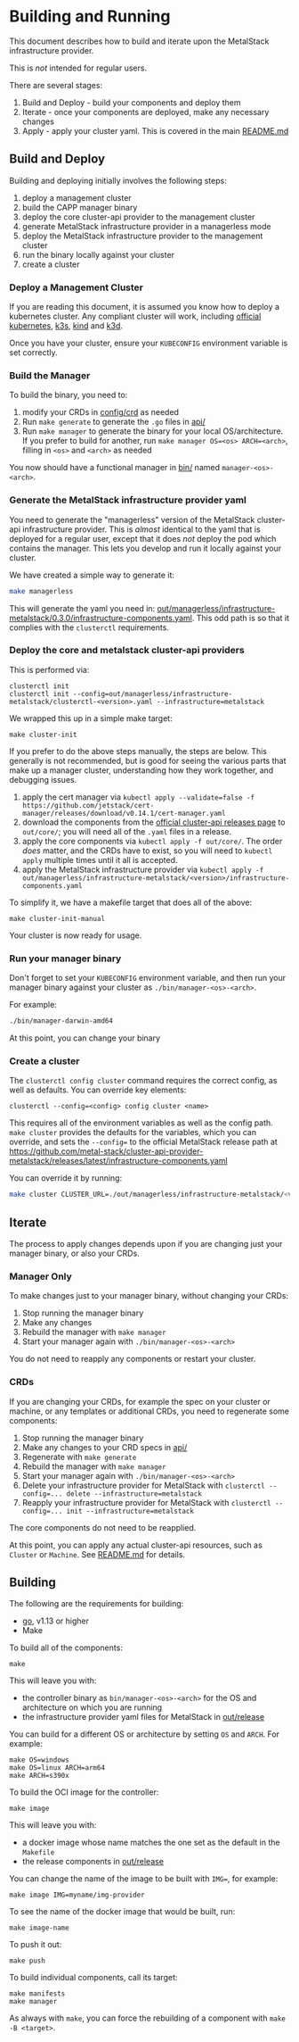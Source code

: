 # Building and Running

This document describes how to build and iterate upon the MetalStack infrastructure provider.

This is _not_ intended for regular users.

There are several stages:

1. Build and Deploy - build your components and deploy them
1. Iterate - once your components are deployed, make any necessary changes
1. Apply - apply your cluster yaml. This is covered in the main [README.md](../README.md)

## Build and Deploy

Building and deploying initially involves the following steps:

1. deploy a management cluster
1. build the CAPP manager binary
1. deploy the core cluster-api provider to the management cluster
1. generate MetalStack infrastructure provider in a managerless mode
1. deploy the MetalStack infrastructure provider to the management cluster
1. run the binary locally against your cluster
1. create a cluster

### Deploy a Management Cluster

If you are reading this document, it is assumed you know how
to deploy a kubernetes cluster. Any compliant cluster will work, including
[official kubernetes](https://kubernetes.io), [k3s](https://k3s.io), [kind](https://github.com/kubernetes-sigs/kind)
and [k3d](https://github.com/rancher/k3d).

Once you have your cluster, ensure your `KUBECONFIG` environment variable is set correctly.

### Build the Manager

To build the binary, you need to:

1. modify your CRDs in [config/crd](./config/crd) as needed
1. Run `make generate` to generate the `.go` files in [api/](./api)
1. Run `make manager` to generate the binary for your local OS/architecture. If you prefer to build for another, run `make manager OS=<os> ARCH=<arch>`, filling in `<os>` and `<arch>` as needed

You now should have a functional manager in [bin/](./bin/) named `manager-<os>-<arch>`.

### Generate the MetalStack infrastructure provider yaml

You need to generate the "managerless" version of the MetalStack cluster-api infrastructure provider.
This is _almost_ identical to the yaml that is deployed for a regular user, except that it does _not_
deploy the pod which contains the manager. This lets you develop and run it locally against your cluster.

We have created a simple way to generate it:

```sh
make managerless
```

This will generate the yaml you need in: [out/managerless/infrastructure-metalstack/0.3.0/infrastructure-components.yaml](./out/managerless/infrastructure-metalstack/0.3.0/infrastructure-components.yaml).
This odd path is so that it complies with the `clusterctl` requirements.

### Deploy the core and metalstack cluster-api providers

This is performed via:

```
clusterctl init
clusterctl init --config=out/managerless/infrastructure-metalstack/clusterctl-<version>.yaml --infrastructure=metalstack
```

We wrapped this up in a simple make target:

```
make cluster-init
```

If you prefer to do the above steps manually, the steps are below. This generally is not recommended, but is good for seeing the various parts that make up a manager cluster, understanding how they work together, and debugging issues.

1. apply the cert manager via `kubectl apply --validate=false -f https://github.com/jetstack/cert-manager/releases/download/v0.14.1/cert-manager.yaml`
2. download the components from the [official cluster-api releases page](https://github.com/kubernetes-sigs/cluster-api/releases) to `out/core/`; you will need all of the `.yaml` files in a release.
3. apply the core components via  `kubectl apply -f out/core/`. The order _does_ matter, and the CRDs have to exist, so you will need to
`kubectl apply` multiple times until it all is accepted.
3. apply the MetalStack infrastructure provider via `kubectl apply -f out/managerless/infrastructure-metalstack/<version>/infrastructure-components.yaml`

To simplify it, we have a makefile target that does all of the above:

```
make cluster-init-manual
```

Your cluster is now ready for usage.

### Run your manager binary

Don't forget to set your `KUBECONFIG` environment variable, and then
run your manager binary against your cluster as `./bin/manager-<os>-<arch>`.

For example:

```sh
./bin/manager-darwin-amd64
```

At this point, you can change your binary

### Create a cluster

The `clusterctl config cluster` command requires the correct config, as well as defaults.
You can override key elements:

```
clusterctl --config=<config> config cluster <name>
```

This requires all of the environment variables as well as the config path. `make cluster` provides the
defaults for the variables, which you can override, and sets the `--config=` to the official
MetalStack release path at https://github.com/metal-stack/cluster-api-provider-metalstack/releases/latest/infrastructure-components.yaml

You can override it by running:

```bash
make cluster CLUSTER_URL=./out/managerless/infrastructure-metalstack/<version>/clusterctl-<version>.yaml
```

## Iterate

The process to apply changes depends upon if you are changing just your manager binary, or also
your CRDs.

### Manager Only

To make changes just to your manager binary, without changing your CRDs:

1. Stop running the manager binary
1. Make any changes
1. Rebuild the manager with `make manager`
1. Start your manager again with `./bin/manager-<os>-<arch>`

You do not need to reapply any components or restart your cluster.

### CRDs

If you are changing your CRDs, for example the spec on your cluster or machine, or any templates or
additional CRDs, you need to regenerate some components:

1. Stop running the manager binary
1. Make any changes to your CRD specs in [api/](./api/)
1. Regenerate with `make generate`
1. Rebuild the manager with `make manager`
1. Start your manager again with `./bin/manager-<os>-<arch>`
1. Delete your infrastructure provider for MetalStack with `clusterctl --config=... delete --infrastructure=metalstack`
1. Reapply your infrastructure provider for MetalStack with `clusterctl --config=... init --infrastructure=metalstack`

The core components do not need to be reapplied.

At this point, you can apply any actual cluster-api resources, such as `Cluster` or `Machine`.
See [README.md](./README.md) for details.

## Building

The following are the requirements for building:

* [go](https://golang.org), v1.13 or higher
* Make

To build all of the components:

```
make
```

This will leave you with:

* the controller binary as `bin/manager-<os>-<arch>` for the OS and architecture on which you are running
* the infrastructure provider yaml files for MetalStack in [out/release](./out/release)

You can build for a different OS or architecture by setting `OS` and `ARCH`. For example:

```
make OS=windows
make OS=linux ARCH=arm64
make ARCH=s390x
```

To build the OCI image for the controller:

```
make image
```

This will leave you with:

* a docker image whose name matches the one set as the default in the `Makefile`
* the release components in [out/release](./out/release)

You can change the name of the image to be built with `IMG=`, for example:

```
make image IMG=myname/img-provider
```

To see the name of the docker image that would be built, run:

```
make image-name
```

To push it out:

```
make push
```

To build individual components, call its target:

```
make manifests
make manager
```

As always with `make`, you can force the rebuilding of a component with `make -B <target>`.
